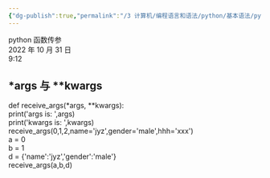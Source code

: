 ```yaml
---
{"dg-publish":true,"permalink":"/3 计算机/编程语言和语法/python/基本语法/python函数传参/","title":"python函数传参"}
---
```



python 函数传参  
2022 年 10 月 31 日  
9:12

## \*args 与 \*\*kwargs
def receive_args(\*args, \*\*kwargs):  
print('args is: ',args)  
print('kwargs is: ',kwargs)  
receive_args(0,1,2,name='jyz',gender='male',hhh='xxx')  
a = 0  
b = 1  
d = {'name':'jyz','gender':'male'}  
receive_args(a,b,d)